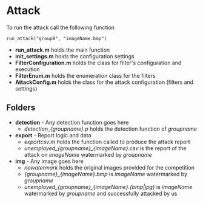 # Attack

To run the attack call the following function
```
run_attack("groupB", "imageName.bmp")
```
* **run_attack.m** holds the main function
* **init_settings.m** holds the configuration settings
* **FilterConfiguration.m** holds the class for filter's configuration and execution
* **FilterEnum.m** holds the enumeration class for the filters
* **AttackConfig.m** holds the class for the attack configuration (filters and settings)

## Folders

* **detection** - Any detection function goes here
  * *detection_{groupname}.p* holds the detection function of *groupname*
* **export** - Report logic and data
  * *exportcsv.m* holds the function called to produce the attack report
  * *unemployed_{groupname}_{imageName}.csv* is the report of the attack on *imageName* watermarked by *groupname*
* **img** - Any image goes here
  * *nowatermark* holds the original images provided for the competition
  * *{groupname}_{imageName}.bmp* is *imageName* watermarked by *groupname*
  * *unemployed_{groupname}_{imageName}.{bmp|jpg}* is *imageName* watermarked by *groupname* and successfully attacked by us
